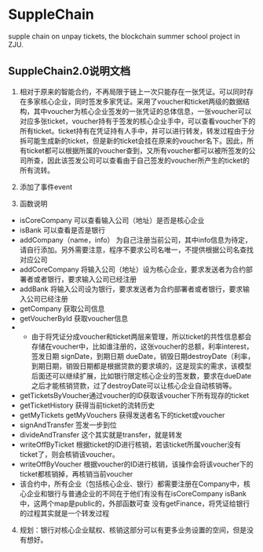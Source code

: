 # SuppleChain
supple chain on unpay tickets, the blockchain summer school project in ZJU.


## SuppleChain2.0说明文档

1. 相对于原来的智能合约，不再局限于链上一次只能存在一张凭证。可以同时存在多家核心企业，同时签发多家凭证。采用了voucher和ticket两级的数据结构，其中voucher为核心企业签发的一张凭证的总体信息，一张voucher可以对应多张ticket，voucher持有于签发的核心企业手中，可以查看voucher下的所有ticket。ticket持有在凭证持有人手中，并可以进行转发，转发过程由于分拆可能生成新的ticket，但是新的ticket会挂在原来的voucher名下。因此，所有ticket都可以根据所属的voucher查到，又所有voucher都可以被所签发的公司所查，因此该签发公司可以查看由于自己签发的voucher所产生的ticket的所有流转。

2. 添加了事件event

3. 函数说明
  - isCoreCompany 可以查看输入公司（地址）是否是核心企业
  - isBank 可以查看是否是银行
  - addCompany（name，info） 为自己注册当前公司，其中info信息为待定，请自行添加。另外需要注意，程序不要求公司名唯一，不提供根据公司名查找对应公司
  - addCoreCompany 将输入公司（地址）设为核心企业，要求发送者为合约部署者或者银行，要求输入公司已经注册
  - addBank 将输入公司设为银行，要求发送者为合约部署者或者银行，要求输入公司已经注册
  - getCompany 获取公司信息
  - getVoucherById 获取voucher信息
  - - 由于将凭证分成voucher和ticket两层来管理，所以ticket的共性信息都会存储在voucher中，比如谁注册的，这张voucher的总额，利率interest，签发日期 signDate，到期日期 dueDate，销毁日期destroyDate（利率，到期日期，销毁日期都是根据贷款的要求填的，这是现实的需求，该模型后面还可以继续扩展，比如银行限定核心企业的签发数，要求在dueDate之后才能核销贷款，过了destroyDate可以让核心企业自动核销等。
  - getTicketsByVoucher通过voucher的ID获取该voucher下所有现存的ticket
  - getTicketHistory 获得当前ticket的流转历史
  - getMyTickets getMyVouchers 获得发送者名下的ticket或voucher
  - signAndTransfer 签发一步到位
  - divideAndTransfer 这个其实就是transfer，就是转发
  - writeOffByTicket 根据ticket的ID进行核销，若该ticket所属voucher没有ticket了，则会核销该voucher。
  - writeOffByVoucher 根据voucher的ID进行核销，该操作会将该voucher下的ticket都核销掉，再核销当前voucher
  - 该合约中，所有企业（包括核心企业、银行）都需要注册在Company中，核心企业和银行与普通企业的不同在于他们有没有在isCoreCompany isBank中，这两个map是public的，外部函数可查
没有getFinance，将凭证给银行的过程其实就是一个转发过程

4. 规划：银行对核心企业赋权、核销这部分可以有更多业务设置的空间，但是没有想好。
